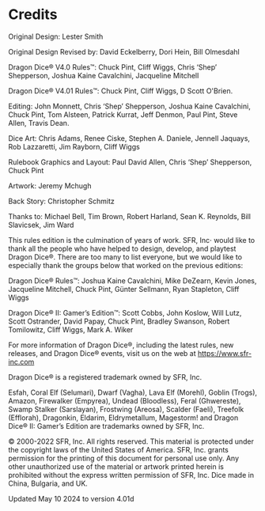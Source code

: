 # Credits

Original Design: Lester Smith

Original Design Revised by: David Eckelberry, Dori Hein, Bill Olmesdahl

Dragon Dice® V4.0 Rules™: Chuck Pint, Cliff Wiggs, Chris ‘Shep’ Shepperson, Joshua Kaine Cavalchini, Jacqueline Mitchell

Dragon Dice® V4.01 Rules™: Chuck Pint, Cliff Wiggs, D Scott O'Brien.

Editing: John Monnett, Chris ‘Shep’ Shepperson, Joshua Kaine Cavalchini, Chuck Pint, Tom Alsteen, Patrick Kurrat, Jeff Denmon, Paul Pint, Steve Allen, Travis Dean.

Dice Art: Chris Adams, Renee Ciske, Stephen A. Daniele, Jennell Jaquays, Rob Lazzaretti, Jim Rayborn, Cliff Wiggs

Rulebook Graphics and Layout: Paul David Allen, Chris ‘Shep’ Shepperson, Chuck Pint

Artwork: Jeremy Mchugh

Back Story: Christopher Schmitz

Thanks to: Michael Bell, Tim Brown, Robert Harland, Sean K. Reynolds, Bill Slavicsek, Jim Ward

This rules edition is the culmination of years of work. SFR, Inc⋅ would like to thank all the people who have helped to design, develop, and playtest Dragon Dice®. There are too many to list everyone, but we would like to especially thank the groups below that worked on the previous editions:

Dragon Dice® Rules™: Joshua Kaine Cavalchini, Mike DeZearn, Kevin Jones, Jacqueline Mitchell, Chuck Pint, Günter Sellmann, Ryan Stapleton, Cliff Wiggs

Dragon Dice® II: Gamer’s Edition™: Scott Cobbs, John Koslow, Will Lutz, Scott Ostrander, David Papay, Chuck Pint, Bradley Swanson, Robert Tomilowitz, Cliff Wiggs, Mark A. Wiker

For more information of Dragon Dice®, including the latest rules, new releases, and Dragon Dice® events, visit us on the web at https://www.sfr-inc.com

Dragon Dice® is a registered trademark owned by SFR, Inc.

Esfah, Coral Elf (Selumari), Dwarf (Vagha), Lava Elf (Morehl), Goblin (Trogs), Amazon, Firewalker (Empyrea), Undead (Bloodless), Feral (Ghwereste), Swamp Stalker (Sarslayan), Frostwing (Areosa), Scalder (Faeli), Treefolk (Efflorah), Dragonkin, Eldarim, Eldrymetallum, Magestorm! and Dragon Dice® II: Gamer’s Edition are trademarks owned by SFR, Inc.

© 2000-2022 SFR, Inc. All rights reserved. This material is protected under the copyright laws of the United States of America. SFR, Inc. grants permission for the printing of this document for personal use only. Any other unauthorized use of the material or artwork printed herein is prohibited without the express written permission of SFR, Inc. Dice made in China, Bulgaria, and UK.

Updated May 10 2024 to version 4.01d